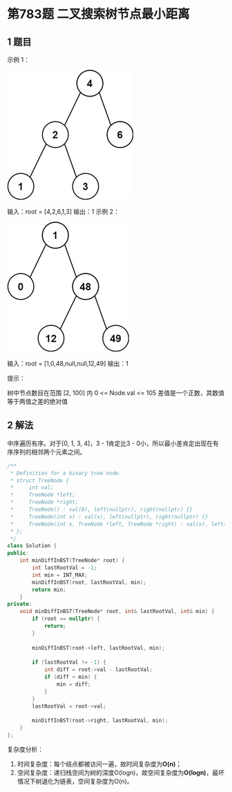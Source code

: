 # 第783题 二叉搜索树节点最小距离

## 1 题目

示例 1：

![783-题图1](images/783-题图1.jpg)

输入：root = [4,2,6,1,3]
输出：1
示例 2：

![783-题图2](images/783-题图2.jpg)


输入：root = [1,0,48,null,null,12,49]
输出：1


提示：

树中节点数目在范围 [2, 100] 内
0 <= Node.val <= 105
差值是一个正数，其数值等于两值之差的绝对值

## 2 解法

中序遍历有序。对于[0, 1, 3, 4]，3 - 1肯定比3 - 0小，所以最小差肯定出现在有序序列的相邻两个元素之间。

```c++
/**
 * Definition for a binary tree node.
 * struct TreeNode {
 *     int val;
 *     TreeNode *left;
 *     TreeNode *right;
 *     TreeNode() : val(0), left(nullptr), right(nullptr) {}
 *     TreeNode(int x) : val(x), left(nullptr), right(nullptr) {}
 *     TreeNode(int x, TreeNode *left, TreeNode *right) : val(x), left(left), right(right) {}
 * };
 */
class Solution {
public:
    int minDiffInBST(TreeNode* root) {
        int lastRootVal = -1;
        int min = INT_MAX;
        minDiffInBST(root, lastRootVal, min);
        return min;
    }
private:
    void minDiffInBST(TreeNode* root, int& lastRootVal, int& min) {
        if (root == nullptr) {
            return;
        }

        minDiffInBST(root->left, lastRootVal, min);

        if (lastRootVal != -1) {
            int diff = root->val - lastRootVal;
            if (diff < min) {
                min = diff;
            }
        }
        lastRootVal = root->val;

        minDiffInBST(root->right, lastRootVal, min);
    }
};
```

复杂度分析：

1. 时间复杂度：每个结点都被访问一遍，故时间复杂度为**O(n)**；
2. 空间复杂度：递归栈空间为树的深度O(logn)，故空间复杂度为**O(logn)**，最坏情况下树退化为链表，空间复杂度为O(n)。